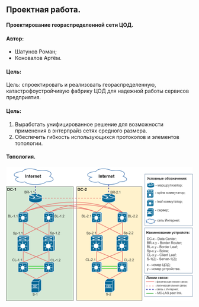 ## Проектная работа.
#### Проектирование геораспределенной сети ЦОД.
#### Автор: 
- Шатунов Роман;
- Коновалов Артём. 

#### Цель:
Цель: спроектировать и реализовать геораспределенную, катастрофоустройчивую фабрику ЦОД для надежной работы сервисов предприятия. 

#### Цель:
1. Выработать унифицированное решение для возможности применения в энтерпрайз сетях средного размера. 
2. Обеспечить гибкость использующихся протоколов и элементов топологии.     

#### Топология. 
![GP_common_topo](GP_common_topo.png)